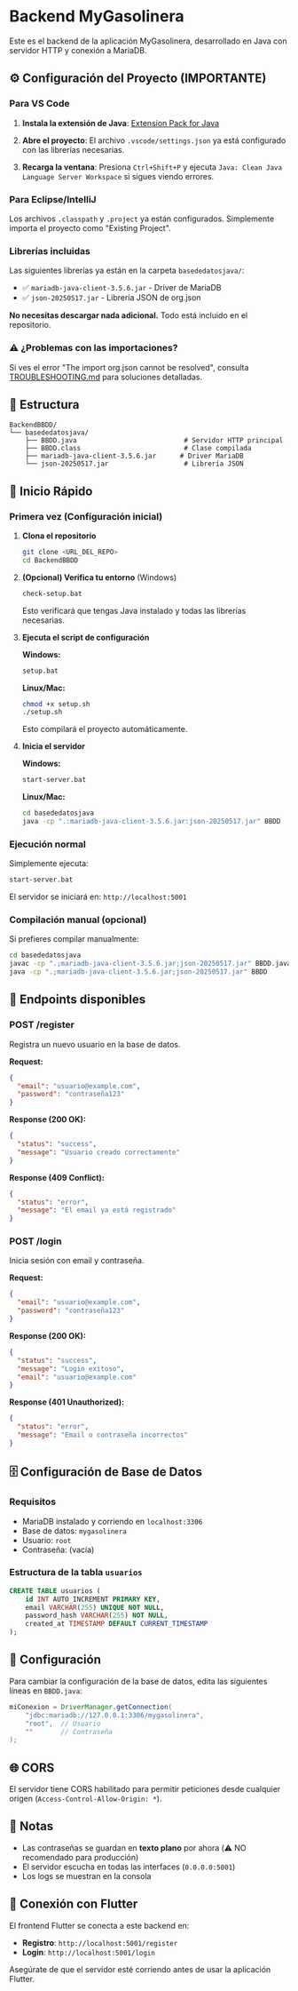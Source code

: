# Backend MyGasolinera

Este es el backend de la aplicación MyGasolinera, desarrollado en Java con servidor HTTP y conexión a MariaDB.

## ⚙️ Configuración del Proyecto (IMPORTANTE)

### Para VS Code

1. **Instala la extensión de Java**: [Extension Pack for Java](https://marketplace.visualstudio.com/items?itemName=vscjava.vscode-java-pack)

2. **Abre el proyecto**: El archivo `.vscode/settings.json` ya está configurado con las librerías necesarias.

3. **Recarga la ventana**: Presiona `Ctrl+Shift+P` y ejecuta `Java: Clean Java Language Server Workspace` si sigues viendo errores.

### Para Eclipse/IntelliJ

Los archivos `.classpath` y `.project` ya están configurados. Simplemente importa el proyecto como "Existing Project".

### Librerías incluidas

Las siguientes librerías ya están en la carpeta `basededatosjava/`:
- ✅ `mariadb-java-client-3.5.6.jar` - Driver de MariaDB
- ✅ `json-20250517.jar` - Librería JSON de org.json

**No necesitas descargar nada adicional.** Todo está incluido en el repositorio.

### ⚠️ ¿Problemas con las importaciones?

Si ves el error "The import org.json cannot be resolved", consulta [TROUBLESHOOTING.md](TROUBLESHOOTING.md) para soluciones detalladas.

## 📁 Estructura

```
BackendBBDD/
└── basededatosjava/
    ├── BBDD.java                           # Servidor HTTP principal
    ├── BBDD.class                          # Clase compilada
    ├── mariadb-java-client-3.5.6.jar      # Driver MariaDB
    └── json-20250517.jar                   # Librería JSON
```

## 🚀 Inicio Rápido

### Primera vez (Configuración inicial)

1. **Clona el repositorio**
   ```bash
   git clone <URL_DEL_REPO>
   cd BackendBBDD
   ```

2. **(Opcional) Verifica tu entorno** (Windows)
   ```bash
   check-setup.bat
   ```

   Esto verificará que tengas Java instalado y todas las librerías necesarias.

3. **Ejecuta el script de configuración**

   **Windows:**
   ```bash
   setup.bat
   ```

   **Linux/Mac:**
   ```bash
   chmod +x setup.sh
   ./setup.sh
   ```

   Esto compilará el proyecto automáticamente.

4. **Inicia el servidor**

   **Windows:**
   ```bash
   start-server.bat
   ```

   **Linux/Mac:**
   ```bash
   cd basededatosjava
   java -cp ".:mariadb-java-client-3.5.6.jar:json-20250517.jar" BBDD
   ```

### Ejecución normal

Simplemente ejecuta:
```bash
start-server.bat
```

El servidor se iniciará en: `http://localhost:5001`

### Compilación manual (opcional)

Si prefieres compilar manualmente:

```bash
cd basededatosjava
javac -cp ".;mariadb-java-client-3.5.6.jar;json-20250517.jar" BBDD.java
java -cp ".;mariadb-java-client-3.5.6.jar;json-20250517.jar" BBDD
```

## 📡 Endpoints disponibles

### POST /register
Registra un nuevo usuario en la base de datos.

**Request:**
```json
{
  "email": "usuario@example.com",
  "password": "contraseña123"
}
```

**Response (200 OK):**
```json
{
  "status": "success",
  "message": "Usuario creado correctamente"
}
```

**Response (409 Conflict):**
```json
{
  "status": "error",
  "message": "El email ya está registrado"
}
```

### POST /login
Inicia sesión con email y contraseña.

**Request:**
```json
{
  "email": "usuario@example.com",
  "password": "contraseña123"
}
```

**Response (200 OK):**
```json
{
  "status": "success",
  "message": "Login exitoso",
  "email": "usuario@example.com"
}
```

**Response (401 Unauthorized):**
```json
{
  "status": "error",
  "message": "Email o contraseña incorrectos"
}
```

## 🗄️ Configuración de Base de Datos

### Requisitos
- MariaDB instalado y corriendo en `localhost:3306`
- Base de datos: `mygasolinera`
- Usuario: `root`
- Contraseña: (vacía)

### Estructura de la tabla `usuarios`

```sql
CREATE TABLE usuarios (
    id INT AUTO_INCREMENT PRIMARY KEY,
    email VARCHAR(255) UNIQUE NOT NULL,
    password_hash VARCHAR(255) NOT NULL,
    created_at TIMESTAMP DEFAULT CURRENT_TIMESTAMP
);
```

## 🔧 Configuración

Para cambiar la configuración de la base de datos, edita las siguientes líneas en `BBDD.java`:

```java
miConexion = DriverManager.getConnection(
    "jdbc:mariadb://127.0.0.1:3306/mygasolinera",
    "root",  // Usuario
    ""       // Contraseña
);
```

## 🌐 CORS

El servidor tiene CORS habilitado para permitir peticiones desde cualquier origen (`Access-Control-Allow-Origin: *`).

## 📝 Notas

- Las contraseñas se guardan en **texto plano** por ahora (⚠️ NO recomendado para producción)
- El servidor escucha en todas las interfaces (`0.0.0.0:5001`)
- Los logs se muestran en la consola

## 🔗 Conexión con Flutter

El frontend Flutter se conecta a este backend en:
- **Registro**: `http://localhost:5001/register`
- **Login**: `http://localhost:5001/login`

Asegúrate de que el servidor esté corriendo antes de usar la aplicación Flutter.


